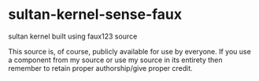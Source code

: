 sultan-kernel-sense-faux
========================

sultan kernel built using faux123 source

This source is, of course, publicly available for use by everyone. If you use a component from my source or use my source in its entirety then remember to retain proper authorship/give proper credit.
